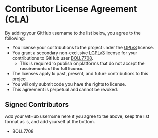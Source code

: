 # Contributor License Agreement (CLA)

By adding your GitHub username to the list below, you agree to the following:
- You license your contributions to the project under the [GPLv3][GPL] license.
- You grant a secondary non-exclusive [LGPLv3][LGPL] license for your contributions to GitHub user [BOLL7708][PROFILE].
  - This is required to publish on platforms that do not accept the requirements of the full license.
- The licenses apply to past, present, and future contributions to this project.
- You will only submit code you have the rights to license.  
- This agreement is perpetual and cannot be revoked.  

[PROFILE]: https://github.com/BOLL7708
[GPL]: https://www.gnu.org/licenses/gpl-3.0.html
[LGPL]: https://www.gnu.org/licenses/lgpl-3.0.en.html

## Signed Contributors
Add your GitHub username here if you agree to the above, keep the list format as is, and add yourself at the bottom.

- BOLL7708

